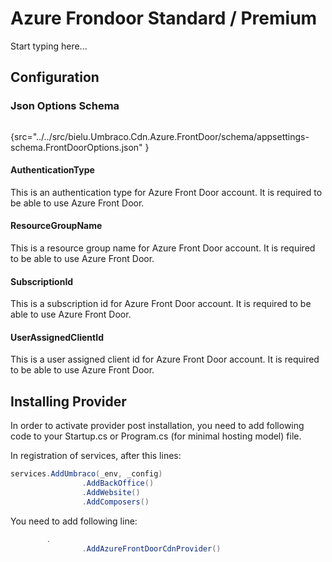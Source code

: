 # Azure Frondoor Standard / Premium

Start typing here...
## Configuration
### Json Options Schema
```json
```
{src="../../src/bielu.Umbraco.Cdn.Azure.FrontDoor/schema/appsettings-schema.FrontDoorOptions.json" }

#### AuthenticationType
This is an authentication type for Azure Front Door account. It is required to be able to use Azure Front Door.
#### ResourceGroupName
This is a resource group name for Azure Front Door account. It is required to be able to use Azure Front Door.
#### SubscriptionId
This is a subscription id for Azure Front Door account. It is required to be able to use Azure Front Door.
#### UserAssignedClientId
This is a user assigned client id for Azure Front Door account. It is required to be able to use Azure Front Door.
## Installing Provider
In order to activate provider post installation, you need to add following code to your Startup.cs or Program.cs (for minimal hosting model) file.

In registration of services, after this lines:
```C#
services.AddUmbraco(_env, _config)
                .AddBackOffice()
                .AddWebsite()
                .AddComposers()
```
You need to add following line:
```C#
        .
                .AddAzureFrontDoorCdnProvider()
```